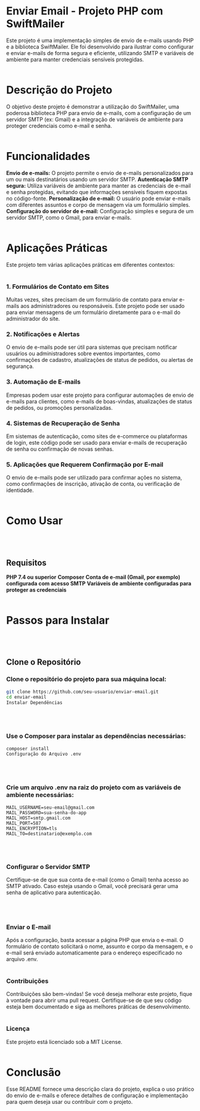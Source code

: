 # Enviar Email - Projeto PHP com SwiftMailer
Este projeto é uma implementação simples de envio de e-mails usando PHP e a biblioteca SwiftMailer. Ele foi desenvolvido para ilustrar como configurar e enviar e-mails de forma segura e eficiente, utilizando SMTP e variáveis de ambiente para manter credenciais sensíveis protegidas.<br></br>

# Descrição do Projeto
O objetivo deste projeto é demonstrar a utilização do SwiftMailer, uma poderosa biblioteca PHP para envio de e-mails, com a configuração de um servidor SMTP (ex: Gmail) e a integração de variáveis de ambiente para proteger credenciais como e-mail e senha.<br></br>

# Funcionalidades
**Envio de e-mails:** O projeto permite o envio de e-mails personalizados para um ou mais destinatários usando um servidor SMTP.
**Autenticação SMTP segura:** Utiliza variáveis de ambiente para manter as credenciais de e-mail e senha protegidas, evitando que informações sensíveis fiquem expostas no código-fonte.
**Personalização de e-mail:** O usuário pode enviar e-mails com diferentes assuntos e corpo de mensagem via um formulário simples.
**Configuração do servidor de e-mail:** Configuração simples e segura de um servidor SMTP, como o Gmail, para enviar e-mails.<br></br>

# Aplicações Práticas
Este projeto tem várias aplicações práticas em diferentes contextos:<br></br>

### 1. Formulários de Contato em Sites
Muitas vezes, sites precisam de um formulário de contato para enviar e-mails aos administradores ou responsáveis. Este projeto pode ser usado para enviar mensagens de um formulário diretamente para o e-mail do administrador do site.
### 2. Notificações e Alertas
O envio de e-mails pode ser útil para sistemas que precisam notificar usuários ou administradores sobre eventos importantes, como confirmações de cadastro, atualizações de status de pedidos, ou alertas de segurança.
### 3. Automação de E-mails
Empresas podem usar este projeto para configurar automações de envio de e-mails para clientes, como e-mails de boas-vindas, atualizações de status de pedidos, ou promoções personalizadas.
### 4. Sistemas de Recuperação de Senha
Em sistemas de autenticação, como sites de e-commerce ou plataformas de login, este código pode ser usado para enviar e-mails de recuperação de senha ou confirmação de novas senhas.
### 5. Aplicações que Requerem Confirmação por E-mail
O envio de e-mails pode ser utilizado para confirmar ações no sistema, como confirmações de inscrição, ativação de conta, ou verificação de identidade.<br></br>


# Como Usar 
<br></br>
## Requisitos
**PHP 7.4 ou superior**
**Composer**
**Conta de e-mail (Gmail, por exemplo) configurada com acesso SMTP**
**Variáveis de ambiente configuradas para proteger as credenciais**<br></br>

# Passos para Instalar
<br></br>
## Clone o Repositório
### Clone o repositório do projeto para sua máquina local:

```bash
git clone https://github.com/seu-usuario/enviar-email.git
cd enviar-email
Instalar Dependências
```

<br></br>
### Use o Composer para instalar as dependências necessárias:

```bash
composer install
Configuração do Arquivo .env
```
<br></br>

### Crie um arquivo .env na raiz do projeto com as variáveis de ambiente necessárias:

```
MAIL_USERNAME=seu-email@gmail.com
MAIL_PASSWORD=sua-senha-do-app
MAIL_HOST=smtp.gmail.com
MAIL_PORT=587
MAIL_ENCRYPTION=tls
MAIL_TO=destinatario@exemplo.com
```
<br></br>

### Configurar o Servidor SMTP
Certifique-se de que sua conta de e-mail (como o Gmail) tenha acesso ao SMTP ativado. Caso esteja usando o Gmail, você precisará gerar uma senha de aplicativo para autenticação.<br></br>
<br></br>


### Enviar o E-mail

Após a configuração, basta acessar a página PHP que envia o e-mail. O formulário de contato solicitará o nome, assunto e corpo da mensagem, e o e-mail será enviado automaticamente para o endereço especificado no arquivo .env.<br></br>


### Contribuições
Contribuições são bem-vindas! Se você deseja melhorar este projeto, fique à vontade para abrir uma pull request. Certifique-se de que seu código esteja bem documentado e siga as melhores práticas de desenvolvimento.<br></br>

### Licença
Este projeto está licenciado sob a MIT License.<br></br>

# Conclusão

Esse README fornece uma descrição clara do projeto, explica o uso prático do envio de e-mails e oferece detalhes de configuração e implementação para quem deseja usar ou contribuir com o projeto.
